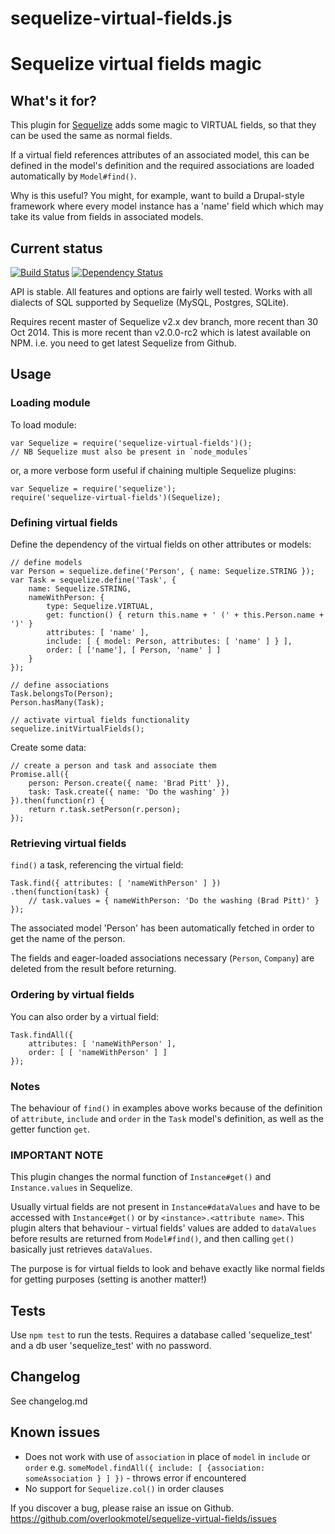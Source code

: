 # sequelize-virtual-fields.js

# Sequelize virtual fields magic

## What's it for?

This plugin for [Sequelize](http://sequelizejs.com/) adds some magic to VIRTUAL fields, so that they can be used the same as normal fields.

If a virtual field references attributes of an associated model, this can be defined in the model's definition and the required associations are loaded automatically by `Model#find()`.

Why is this useful? You might, for example, want to build a Drupal-style framework where every model instance has a 'name' field which which may take its value from fields in associated models.

## Current status

[![Build Status](https://secure.travis-ci.org/overlookmotel/sequelize-virtual-fields.png?branch=master)](http://travis-ci.org/overlookmotel/sequelize-virtual-fields)
[![Dependency Status](https://david-dm.org/overlookmotel/sequelize-virtual-fields.png)](https://david-dm.org/overlookmotel/sequelize-virtual-fields)

API is stable. All features and options are fairly well tested. Works with all dialects of SQL supported by Sequelize (MySQL, Postgres, SQLite).

Requires recent master of Sequelize v2.x dev branch, more recent than 30 Oct 2014. This is more recent than v2.0.0-rc2 which is latest available on NPM. i.e. you need to get latest Sequelize from Github.

## Usage

### Loading module

To load module:

	var Sequelize = require('sequelize-virtual-fields')();
	// NB Sequelize must also be present in `node_modules`

or, a more verbose form useful if chaining multiple Sequelize plugins:

	var Sequelize = require('sequelize');
	require('sequelize-virtual-fields')(Sequelize);

### Defining virtual fields

Define the dependency of the virtual fields on other attributes or models:

	// define models
	var Person = sequelize.define('Person', { name: Sequelize.STRING });
	var Task = sequelize.define('Task', {
		name: Sequelize.STRING,
		nameWithPerson: {
			type: Sequelize.VIRTUAL,
			get: function() { return this.name + ' (' + this.Person.name + ')' }
			attributes: [ 'name' ],
			include: [ { model: Person, attributes: [ 'name' ] } ],
			order: [ ['name'], [ Person, 'name' ] ]
		}
	});
	
	// define associations
	Task.belongsTo(Person);
	Person.hasMany(Task);
	
	// activate virtual fields functionality
	sequelize.initVirtualFields();

Create some data:

	// create a person and task and associate them
	Promise.all({
		person: Person.create({ name: 'Brad Pitt' }),
		task: Task.create({ name: 'Do the washing' })
	}).then(function(r) {
		return r.task.setPerson(r.person);
	});

### Retrieving virtual fields

`find()` a task, referencing the virtual field:

	Task.find({ attributes: [ 'nameWithPerson' ] })
	.then(function(task) {
		// task.values = { nameWithPerson: 'Do the washing (Brad Pitt)' }
	});

The associated model 'Person' has been automatically fetched in order to get the name of the person.

The fields and eager-loaded associations necessary (`Person`, `Company`) are deleted from the result before returning.

### Ordering by virtual fields

You can also order by a virtual field:

	Task.findAll({
		attributes: [ 'nameWithPerson' ],
		order: [ [ 'nameWithPerson' ] ]
	});

### Notes

The behaviour of `find()` in examples above works because of the definition of `attribute`, `include` and `order` in the `Task` model's definition, as well as the getter function `get`.

### IMPORTANT NOTE

This plugin changes the normal function of `Instance#get()` and `Instance.values` in Sequelize.

Usually virtual fields are not present in `Instance#dataValues` and have to be accessed with `Instance#get()` or by `<instance>.<attribute name>`. This plugin alters that behaviour - virtual fields' values are added to `dataValues` before results are returned from `Model#find()`, and then calling `get()` basically just retrieves `dataValues`.

The purpose is for virtual fields to look and behave exactly like normal fields for getting purposes (setting is another matter!)

## Tests

Use `npm test` to run the tests.
Requires a database called 'sequelize_test' and a db user 'sequelize_test' with no password.

## Changelog

See changelog.md

## Known issues

* Does not work with use of `association` in place of `model` in `include` or `order` e.g. `someModel.findAll({ include: [ {association: someAssociation } ] })` - throws error if encountered
* No support for `Sequelize.col()` in order clauses

If you discover a bug, please raise an issue on Github. https://github.com/overlookmotel/sequelize-virtual-fields/issues
